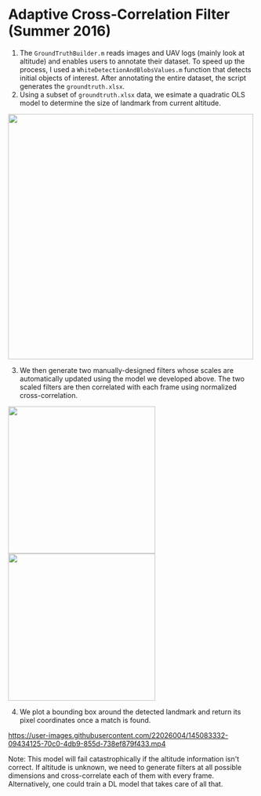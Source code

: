 # Adaptive Cross-Correlation Filter (Summer 2016)

1. The `GroundTruthBuilder.m` reads images and UAV logs (mainly look at altitude) and enables users to annotate their dataset. To speed up the process, I used a `WhiteDetectionAndBlobsValues.m` function that detects initial objects of interest. After annotating the entire dataset, the script generates the `groundtruth.xlsx`.
2. Using a subset of `groundtruth.xlsx` data, we esimate a quadratic OLS model to determine the size of landmark from current altitude.
  <img src="https://github.com/hayaalsh/AdaptiveCrossCorrelationFilterSummer2016/blob/main/alt2lengthmodel.jpg" width="500">

3. We then generate two manually-designed filters whose scales are automatically updated using the model we developed above. The two scaled filters are then correlated with each frame using normalized cross-correlation. 

  <img src=https://github.com/hayaalsh/AdaptiveCrossCorrelationFilterSummer2016/blob/main/filter1.png width="300"> <img     src=https://github.com/hayaalsh/AdaptiveCrossCorrelationFilterSummer2016/blob/main/filter2.png width="300">

4. We plot a bounding box around the detected landmark and return its pixel coordinates once a match is found.

https://user-images.githubusercontent.com/22026004/145083332-09434125-70c0-4db9-855d-738ef879f433.mp4

Note: This model will fail catastrophically if the altitude information isn't correct. If altitude is unknown, we need to generate filters at all possible dimensions and cross-correlate each of them with every frame. Alternatively, one could train a DL model that takes care of all that.
